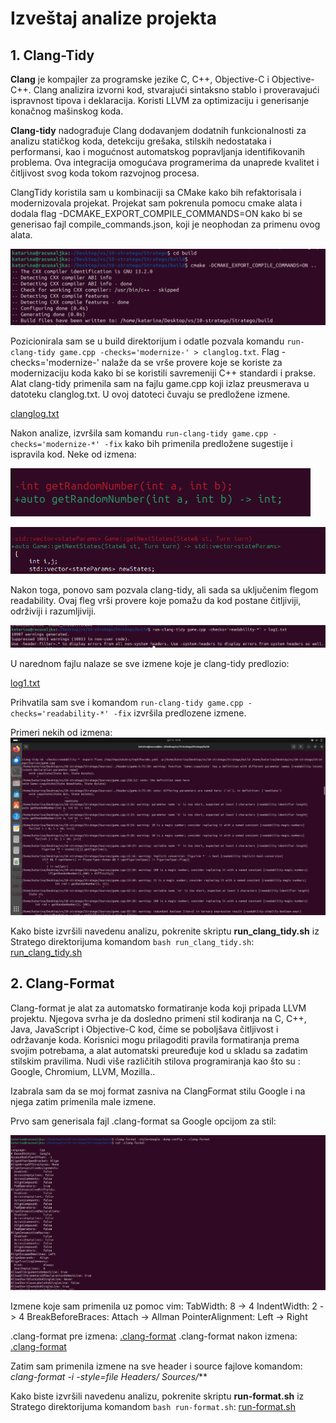 # Izveštaj analize projekta


## 1. Clang-Tidy
**Clang** je kompajler za programske jezike C, C++, Objective-C i Objective-C++. Clang analizira izvorni kod, stvarajući sintaksno stablo i proveravajući ispravnost tipova i deklaracija. Koristi LLVM za optimizaciju i generisanje konačnog mašinskog koda.

**Clang-tidy** nadograđuje Clang dodavanjem dodatnih funkcionalnosti za analizu statičkog koda, detekciju grešaka, stilskih nedostataka i performansi, kao i mogućnost automatskog popravljanja identifikovanih problema. Ova integracija omogućava programerima da unaprede kvalitet i čitljivost svog koda tokom razvojnog procesa.

ClangTidy koristila sam u kombinaciji sa CMake kako bih refaktorisala i modernizovala projekat.
Projekat sam pokrenula pomocu cmake alata i dodala flag -DCMAKE_EXPORT_COMPILE_COMMANDS=ON kako bi se generisao fajl compile_commands.json, koji je neophodan za primenu ovog alata.

![](https://github.com/MATF-Software-Verification/2023_Analysis_10-stratego/blob/main/clang-tidy/clang-tidy1.png)

Pozicionirala sam se u build direktorijum i odatle pozvala komandu `run-clang-tidy game.cpp -checks='modernize-' > clanglog.txt`.
Flag -checks='modernize-' nalaže da se vrše provere koje se koriste za modernizaciju koda kako bi se koristili savremeniji C++ standardi i prakse.
Alat clang-tidy primenila sam na fajlu game.cpp koji izlaz preusmerava u datoteku clanglog.txt. U ovoj datoteci čuvaju se predložene izmene.

[clanglog.txt](https://github.com/MATF-Software-Verification/2023_Analysis_10-stratego/blob/main/clang-tidy/clanglog.txt)


Nakon analize, izvršila sam komandu `run-clang-tidy game.cpp -checks='modernize-*' -fix` kako bih primenila predložene sugestije i ispravila kod.
Neke od izmena:

![](https://github.com/MATF-Software-Verification/2023_Analysis_10-stratego/blob/main/clang-tidy/diff1.png)

![](https://github.com/MATF-Software-Verification/2023_Analysis_10-stratego/blob/main/clang-tidy/diff2.png)

Nakon toga, ponovo sam pozvala clang-tidy, ali sada sa uključenim flegom readability. Ovaj fleg vrši provere koje pomažu da kod postane čitljiviji, održiviji i razumljiviji.

![](https://github.com/MATF-Software-Verification/2023_Analysis_10-stratego/blob/main/clang-tidy/readability.png)

U narednom fajlu nalaze se sve izmene koje je clang-tidy predlozio:

[log1.txt](https://github.com/MATF-Software-Verification/2023_Analysis_10-stratego/blob/main/clang-tidy/log1.txt)

Prihvatila sam sve i komandom `run-clang-tidy game.cpp -checks='readability-*' -fix` izvršila predlozene izmene.

Primeri nekih od izmena:
![](https://github.com/MATF-Software-Verification/2023_Analysis_10-stratego/blob/main/clang-tidy/readability_diff.png)

Kako biste izvršili navedenu analizu, pokrenite skriptu **run_clang_tidy.sh** iz Stratego direktorijuma komandom `bash run_clang_tidy.sh`:
[run_clang_tidy.sh](https://github.com/MATF-Software-Verification/2023_Analysis_10-stratego/blob/main/clang-tidy/run_clang_tidy.sh)


## 2. Clang-Format
Clang-format je alat za automatsko formatiranje koda koji pripada LLVM projektu. Njegova svrha je da dosledno primeni stil kodiranja na C, C++, Java, JavaScript i Objective-C kod, čime se poboljšava čitljivost i održavanje koda. Korisnici mogu prilagoditi pravila formatiranja prema svojim potrebama, a alat automatski preuređuje kod u skladu sa zadatim stilskim pravilima. Nudi više različitih stilova programiranja kao što su : Google, Chromium, LLVM, Mozilla..

Izabrala sam da se moj format zasniva na ClangFormat stilu Google i na njega zatim primenila male izmene.

Prvo sam generisala fajl .clang-format sa Google opcijom za stil: 

![](https://github.com/MATF-Software-Verification/2023_Analysis_10-stratego/blob/main/clang-format/format1.png)


Izmene koje sam primenila uz pomoc vim: 
TabWidth: 8 -> 4
IndentWidth: 2 -> 4
BreakBeforeBraces: Attach -> Allman
PointerAlignment: Left -> Right

.clang-format pre izmena: [.clang-format](https://github.com/MATF-Software-Verification/2023_Analysis_10-stratego/blob/main/clang-format/.clang-format-pre)
.clang-format nakon izmena: [.clang-format](https://github.com/MATF-Software-Verification/2023_Analysis_10-stratego/blob/main/clang-format/.clang-format)

Zatim sam primenila izmene na sve header i source fajlove komandom: **clang-format -i -style=file Headers/* Sources/***

Kako biste izvršili navedenu analizu, pokrenite skriptu **run-format.sh** iz Stratego direktorijuma komandom `bash run-format.sh`:
[run-format.sh](https://github.com/MATF-Software-Verification/2023_Analysis_10-stratego/blob/main/clang-format/run-format.sh)




